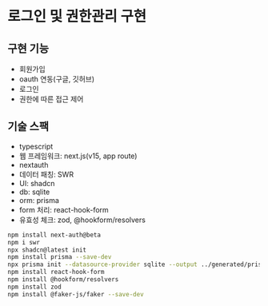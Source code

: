 # 로그인 및 권한관리 구현

## 구현 기능  

- 회원가입
- oauth 연동(구글, 깃허브)
- 로그인
- 권한에 따른 접근 제어

## 기술 스팩

- typescript  
- 웹 프레임워크: next.js(v15, app route)
- nextauth
- 데이터 패칭: SWR
- UI: shadcn
- db: sqlite
- orm: prisma
- form 처리: react-hook-form
- 유효성 체크: zod, @hookform/resolvers

```zsh
npm install next-auth@beta
npm i swr
npx shadcn@latest init
npm install prisma --save-dev
npx prisma init --datasource-provider sqlite --output ../generated/prisma
npm install react-hook-form
npm install @hookform/resolvers
npm install zod
npm install @faker-js/faker --save-dev
```
